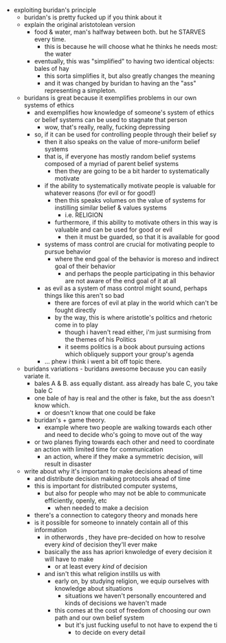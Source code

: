 
- exploiting buridan's principle
  - buridan's is pretty fucked up if you think about it
  - explain the original aristotolean version
    - food & water, man's halfway between both.  but he STARVES every time.
      - this is because he will choose what he thinks he needs most: the water
    - eventually, this was "simplified" to having two identical objects: bales of hay
      - this sorta simplifies it, but also greatly changes the meaning
      - and it was changed by buridan to having an the "ass" representing a simpleton.
  - buridans is great because it exemplifies problems in our own systems of ethics
    - and exemplifies how knowledge of someone's system of ethics or belief systems can be used to stagnate that person
      - wow, that's really, really, fucking depressing
    - so, if it can be used for controlling people through their belief sy
      - then it also speaks on the value of more-uniform belief systems
      - that is, if everyone has mostly random belief systems composed of a myriad of parent belief systems
        - then they are going to be a bit harder to systematically motivate
      - if the ability to systematically motivate people is valuable for whatever reasons (for evil or for good!)
        - then this speaks volumes on the value of systems for instilling similar belief & values systems
          - i.e. RELIGION
        - furthermore, if this ability to motivate others in this way is valuable and can be used for good or evil
          - then it must be guarded, so that it is available for good
      - systems of mass control are crucial for motivating people to pursue behavior
        - where the end goal of the behavior is moreso and indirect goal of their behavior
          - and perhaps the people participating in this behavior are not aware of the end goal of it at all
      - as evil as a system of mass control might sound, perhaps things like this aren't so bad
        - there are forces of evil at play in the world which can't be fought directly
        - by the way, this is where aristotle's politics and rhetoric come in to play
          - though i haven't read either, i'm just surmising from the themes of his Politics
          - it seems politics is a book about pursuing actions which obliquely support your group's agenda
      - ... phew i think i went a bit off topic there.
  - buridans variations - buridans awesome because you can easily variate it.
    - bales A & B.  ass equally distant.  ass already has bale C, you take bale C
    - one bale of hay is real and the other is fake, but the ass doesn't know which.
      - or doesn't know that one could be fake
    - buridan's + game theory.
      - example where two people are walking towards each other and need to decide who's going to move out of the way
    - or two planes flying towards each other and need to coordinate an action with limited time for communication
      - an action, where if they make a symmetric decision, will result in disaster
  - write about why it's important to make decisions ahead of time
    - and distribute decision making protocols ahead of time
    - this is important for distributed computer systems,
      - but also for people who may not be able to communicate efficiently, openly, etc
        - when needed to make a decision
    - there's a connection to category theory and monads here
    - is it possible for someone to innately contain all of this information
      - in otherwords , they have pre-decided on how to resolve every *kind* of decision they'll ever make
      - basically the ass has apriori knwoledge of every decision it will have to make
        - or at least every *kind* of decision
      - and isn't this what religion instills us with
        - early on, by studying religion, we equip ourselves with knowledge about situations
          - situations we haven't personally encountered and kinds of decisions we haven't made
        - this comes at the cost of freedom of choosing our own path and our own belief system
          - but it's just fucking useful to not have to expend the ti
            - to decide on every detail
